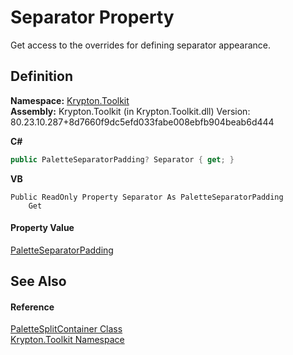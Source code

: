 # Separator Property


Get access to the overrides for defining separator appearance.



## Definition
**Namespace:** <a href="79d2eac2-21f4-54ff-7552-b20c33c30600.md">Krypton.Toolkit</a>  
**Assembly:** Krypton.Toolkit (in Krypton.Toolkit.dll) Version: 80.23.10.287+8d7660f9dc5efd033fabe008ebfb904beab6d444

**C#**
``` C#
public PaletteSeparatorPadding? Separator { get; }
```
**VB**
``` VB
Public ReadOnly Property Separator As PaletteSeparatorPadding
	Get
```



#### Property Value
<a href="fd1247fa-d478-bf5f-6396-023258fe281b.md">PaletteSeparatorPadding</a>

## See Also


#### Reference
<a href="d2ce34a1-9e3e-15c9-2d4a-789e694c799f.md">PaletteSplitContainer Class</a>  
<a href="79d2eac2-21f4-54ff-7552-b20c33c30600.md">Krypton.Toolkit Namespace</a>  

